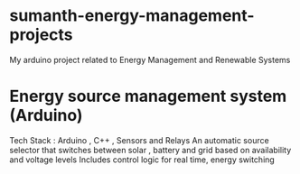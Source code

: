 # sumanth-energy-management-projects
My arduino project related to Energy Management and Renewable Systems

# Energy source management system (Arduino)
Tech Stack : Arduino , C++ , Sensors and Relays
An automatic source selector that switches between solar , battery and grid based on availability and voltage levels
Includes control logic for real time, energy switching
